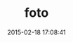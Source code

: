 ---
layout: post
title:  "foto"
repo:   "optimis/foto"
date:   2015-02-18 17:08:41
gemurl: https://github.com/optimis/foto
---